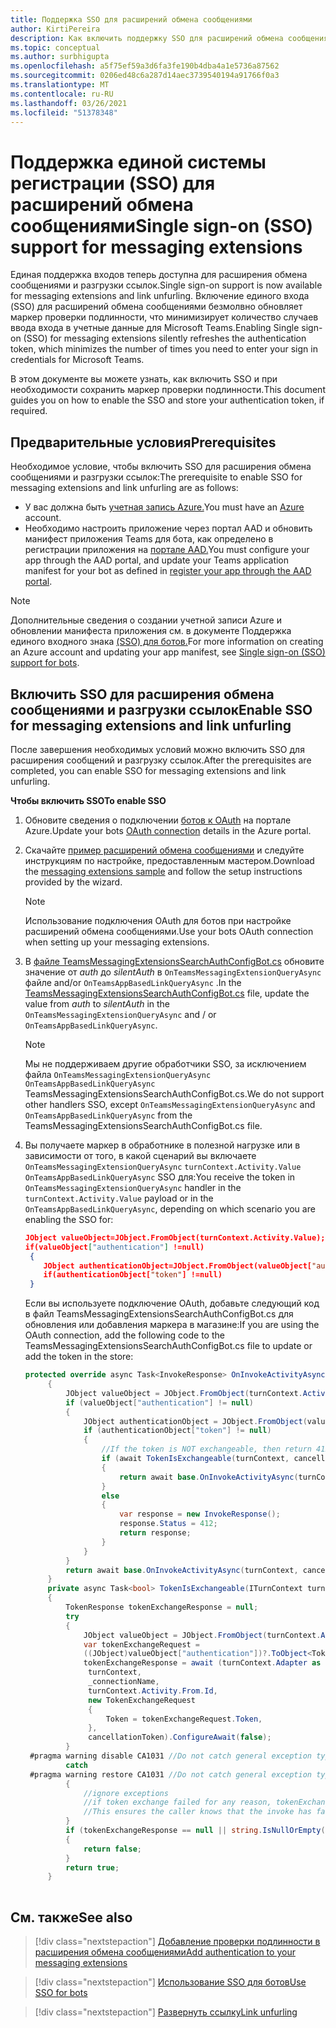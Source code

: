 ```yaml
---
title: Поддержка SSO для расширений обмена сообщениями
author: KirtiPereira
description: Как включить поддержку SSO для расширений обмена сообщениями
ms.topic: conceptual
ms.author: surbhigupta
ms.openlocfilehash: a5f75ef59a3d6fa3fe190b4dba4a1e5736a87562
ms.sourcegitcommit: 0206ed48c6a287d14aec3739540194a91766f0a3
ms.translationtype: MT
ms.contentlocale: ru-RU
ms.lasthandoff: 03/26/2021
ms.locfileid: "51378348"
---
```

# <a name="single-sign-on-sso-support-for-messaging-extensions"></a><span data-ttu-id="1a162-103">Поддержка единой системы регистрации (SSO) для расширений обмена сообщениями</span><span class="sxs-lookup"><span data-stu-id="1a162-103">Single sign-on (SSO) support for messaging extensions</span></span>
 
<span data-ttu-id="1a162-104">Единая поддержка входов теперь доступна для расширения обмена сообщениями и разгрузки ссылок.</span><span class="sxs-lookup"><span data-stu-id="1a162-104">Single sign-on support is now available for messaging extensions and link unfurling.</span></span> <span data-ttu-id="1a162-105">Включение единого входа (SSO) для расширений обмена сообщениями безмолвно обновляет маркер проверки подлинности, что минимизирует количество случаев ввода входа в учетные данные для Microsoft Teams.</span><span class="sxs-lookup"><span data-stu-id="1a162-105">Enabling Single sign-on (SSO) for messaging extensions silently refreshes the authentication token, which minimizes the number of times you need to enter your sign in credentials for Microsoft Teams.</span></span>

<span data-ttu-id="1a162-106">В этом документе вы можете узнать, как включить SSO и при необходимости сохранить маркер проверки подлинности.</span><span class="sxs-lookup"><span data-stu-id="1a162-106">This document guides you on how to enable the SSO and store your authentication token, if required.</span></span>

## <a name="prerequisites"></a><span data-ttu-id="1a162-107">Предварительные условия</span><span class="sxs-lookup"><span data-stu-id="1a162-107">Prerequisites</span></span>

<span data-ttu-id="1a162-108">Необходимое условие, чтобы включить SSO для расширения обмена сообщениями и разгрузки ссылок:</span><span class="sxs-lookup"><span data-stu-id="1a162-108">The prerequisite to enable SSO for messaging extensions and link unfurling are as follows:</span></span>
* <span data-ttu-id="1a162-109">У вас должна быть [учетная запись Azure.](https://azure.microsoft.com/en-us/free/)</span><span class="sxs-lookup"><span data-stu-id="1a162-109">You must have an [Azure](https://azure.microsoft.com/en-us/free/) account.</span></span>
* <span data-ttu-id="1a162-110">Необходимо настроить приложение через портал AAD и обновить манифест приложения Teams для бота, как определено в регистрации приложения на [портале AAD.](../../bots/how-to/authentication/auth-aad-sso-bots.md#register-your-app-through-the-aad-portal)</span><span class="sxs-lookup"><span data-stu-id="1a162-110">You must configure your app through the AAD portal, and update your Teams application manifest for your bot as defined in [register your app through the AAD portal](../../bots/how-to/authentication/auth-aad-sso-bots.md#register-your-app-through-the-aad-portal).</span></span>

> [!NOTE]
> <span data-ttu-id="1a162-111">Дополнительные сведения о создании учетной записи Azure и обновлении манифеста приложения см. в документе Поддержка единого входного знака [(SSO) для ботов.](../../bots/how-to/authentication/auth-aad-sso-bots.md)</span><span class="sxs-lookup"><span data-stu-id="1a162-111">For more information on creating an Azure account and updating your app manifest, see [Single sign-on (SSO) support for bots](../../bots/how-to/authentication/auth-aad-sso-bots.md).</span></span>

## <a name="enable-sso-for-messaging-extensions-and-link-unfurling"></a><span data-ttu-id="1a162-112">Включить SSO для расширения обмена сообщениями и разгрузки ссылок</span><span class="sxs-lookup"><span data-stu-id="1a162-112">Enable SSO for messaging extensions and link unfurling</span></span>

<span data-ttu-id="1a162-113">После завершения необходимых условий можно включить SSO для расширения сообщений и разгрузку ссылок.</span><span class="sxs-lookup"><span data-stu-id="1a162-113">After the prerequisites are completed, you can enable SSO for messaging extensions and link unfurling.</span></span>

<span data-ttu-id="1a162-114">**Чтобы включить SSO**</span><span class="sxs-lookup"><span data-stu-id="1a162-114">**To enable SSO**</span></span>
1. <span data-ttu-id="1a162-115">Обновите сведения о подключении [ботов к OAuth](../../bots/how-to/authentication/auth-aad-sso-bots.md#update-the-azure-portal-with-the-oauth-connection) на портале Azure.</span><span class="sxs-lookup"><span data-stu-id="1a162-115">Update your bots [OAuth connection](../../bots/how-to/authentication/auth-aad-sso-bots.md#update-the-azure-portal-with-the-oauth-connection) details in the Azure portal.</span></span>
2. <span data-ttu-id="1a162-116">Скачайте [пример расширений обмена сообщениями](https://github.com/microsoft/BotBuilder-Samples/tree/main/samples/csharp_dotnetcore/52.teams-messaging-extensions-search-auth-config) и следуйте инструкциям по настройке, предоставленным мастером.</span><span class="sxs-lookup"><span data-stu-id="1a162-116">Download the [messaging extensions sample](https://github.com/microsoft/BotBuilder-Samples/tree/main/samples/csharp_dotnetcore/52.teams-messaging-extensions-search-auth-config) and follow the setup instructions provided by the wizard.</span></span>
   > [!NOTE]
   > <span data-ttu-id="1a162-117">Использование подключения OAuth для ботов при настройке расширений обмена сообщениями.</span><span class="sxs-lookup"><span data-stu-id="1a162-117">Use your bots OAuth connection when setting up your messaging extensions.</span></span>
3. <span data-ttu-id="1a162-118">В [файле TeamsMessagingExtensionsSearchAuthConfigBot.cs](https://github.com/microsoft/BotBuilder-Samples/tree/main/samples/csharp_dotnetcore/52.teams-messaging-extensions-search-auth-config/Bots/TeamsMessagingExtensionsSearchAuthConfigBot.cs) обновите значение от *auth* до *silentAuth* в `OnTeamsMessagingExtensionQueryAsync` файле and/or `OnTeamsAppBasedLinkQueryAsync` .</span><span class="sxs-lookup"><span data-stu-id="1a162-118">In the [TeamsMessagingExtensionsSearchAuthConfigBot.cs](https://github.com/microsoft/BotBuilder-Samples/tree/main/samples/csharp_dotnetcore/52.teams-messaging-extensions-search-auth-config/Bots/TeamsMessagingExtensionsSearchAuthConfigBot.cs) file, update the value from *auth* to *silentAuth* in the `OnTeamsMessagingExtensionQueryAsync` and / or `OnTeamsAppBasedLinkQueryAsync`.</span></span>  

    > [!NOTE]
    > <span data-ttu-id="1a162-119">Мы не поддерживаем другие обработчики SSO, за исключением файла `OnTeamsMessagingExtensionQueryAsync` `OnTeamsAppBasedLinkQueryAsync` TeamsMessagingExtensionsSearchAuthConfigBot.cs.</span><span class="sxs-lookup"><span data-stu-id="1a162-119">We do not support other handlers SSO, except `OnTeamsMessagingExtensionQueryAsync` and `OnTeamsAppBasedLinkQueryAsync` from the TeamsMessagingExtensionsSearchAuthConfigBot.cs file.</span></span>
   
4. <span data-ttu-id="1a162-120">Вы получаете маркер в обработнике в полезной нагрузке или в зависимости от того, в какой сценарий вы включаете `OnTeamsMessagingExtensionQueryAsync` `turnContext.Activity.Value` `OnTeamsAppBasedLinkQueryAsync` SSO для:</span><span class="sxs-lookup"><span data-stu-id="1a162-120">You receive the token in `OnTeamsMessagingExtensionQueryAsync` handler in the `turnContext.Activity.Value` payload or in the `OnTeamsAppBasedLinkQueryAsync`, depending on which scenario you are enabling the SSO for:</span></span>

    ```json
    JObject valueObject=JObject.FromObject(turnContext.Activity.Value);
    if(valueObject["authentication"] !=null)
     {
        JObject authenticationObject=JObject.FromObject(valueObject["authentication"]);
        if(authenticationObject["token"] !=null)
     }
    
     ```
  
    <span data-ttu-id="1a162-121">Если вы используете подключение OAuth, добавьте следующий код в файл TeamsMessagingExtensionsSearchAuthConfigBot.cs для обновления или добавления маркера в магазине:</span><span class="sxs-lookup"><span data-stu-id="1a162-121">If you are using the OAuth connection, add the following code to the TeamsMessagingExtensionsSearchAuthConfigBot.cs file to update or add the token in the store:</span></span>
    
   ```C#
   protected override async Task<InvokeResponse> OnInvokeActivityAsync(ITurnContext<IInvokeActivity> turnContext, CancellationToken cancellationToken)
        {
            JObject valueObject = JObject.FromObject(turnContext.Activity.Value);
            if (valueObject["authentication"] != null)
            {
                JObject authenticationObject = JObject.FromObject(valueObject["authentication"]);
                if (authenticationObject["token"] != null)
                {
                    //If the token is NOT exchangeable, then return 412 to require user consent
                    if (await TokenIsExchangeable(turnContext, cancellationToken))
                    {
                        return await base.OnInvokeActivityAsync(turnContext, cancellationToken).ConfigureAwait(false);
                    }
                    else
                    {
                        var response = new InvokeResponse();
                        response.Status = 412;
                        return response;
                    }
                }
            }
            return await base.OnInvokeActivityAsync(turnContext, cancellationToken).ConfigureAwait(false);
        }
        private async Task<bool> TokenIsExchangeable(ITurnContext turnContext, CancellationToken cancellationToken)
        {
            TokenResponse tokenExchangeResponse = null;
            try
            {
                JObject valueObject = JObject.FromObject(turnContext.Activity.Value);
                var tokenExchangeRequest =
                ((JObject)valueObject["authentication"])?.ToObject<TokenExchangeInvokeRequest>();
                tokenExchangeResponse = await (turnContext.Adapter as IExtendedUserTokenProvider).ExchangeTokenAsync(
                 turnContext,
                 _connectionName,
                 turnContext.Activity.From.Id,
                 new TokenExchangeRequest
                 {
                     Token = tokenExchangeRequest.Token,
                 },
                 cancellationToken).ConfigureAwait(false);
            }
    #pragma warning disable CA1031 //Do not catch general exception types (ignoring, see comment below)
            catch
    #pragma warning restore CA1031 //Do not catch general exception types
            {
                //ignore exceptions
                //if token exchange failed for any reason, tokenExchangeResponse above remains null, and a failure invoke response is sent to the caller.
                //This ensures the caller knows that the invoke has failed.
            }
            if (tokenExchangeResponse == null || string.IsNullOrEmpty(tokenExchangeResponse.Token))
            {
                return false;
            }
            return true;
        }
    
    ```    

## <a name="see-also"></a><span data-ttu-id="1a162-122">См. также</span><span class="sxs-lookup"><span data-stu-id="1a162-122">See also</span></span>

> [!div class="nextstepaction"]
> [<span data-ttu-id="1a162-123">Добавление проверки подлинности в расширения обмена сообщениями</span><span class="sxs-lookup"><span data-stu-id="1a162-123">Add authentication to your messaging extensions</span></span>](add-authentication.md)

> [!div class="nextstepaction"]
> [<span data-ttu-id="1a162-124">Использование SSO для ботов</span><span class="sxs-lookup"><span data-stu-id="1a162-124">Use SSO for bots</span></span>](../../bots/how-to/authentication/auth-aad-sso-bots.md)

> [!div class="nextstepaction"]
> [<span data-ttu-id="1a162-125">Развернуть ссылку</span><span class="sxs-lookup"><span data-stu-id="1a162-125">Link unfurling</span></span>](link-unfurling.md)

